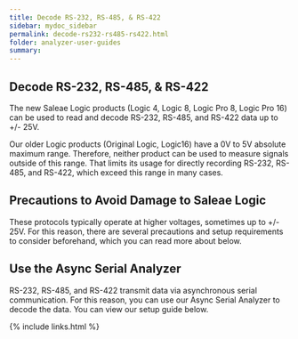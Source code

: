 ```yaml
---
title: Decode RS-232, RS-485, & RS-422
sidebar: mydoc_sidebar
permalink: decode-rs232-rs485-rs422.html
folder: analyzer-user-guides
summary:
---
```


## Decode RS-232, RS-485, & RS-422

The new Saleae Logic products \(Logic 4, Logic 8, Logic Pro 8, Logic Pro 16\) can be used to read and decode RS-232, RS-485, and RS-422 data up to +/- 25V.

Our older Logic products \(Original Logic, Logic16\) have a 0V to 5V absolute maximum range. Therefore, neither product can be used to measure signals outside of this range. That limits its usage for directly recording RS-232, RS-485, and RS-422, which exceed this range in many cases.

## Precautions to Avoid Damage to Saleae Logic

These protocols typically operate at higher voltages, sometimes up to +/- 25V. For this reason, there are several precautions and setup requirements to consider beforehand, which you can read more about below.





## Use the Async Serial Analyzer

RS-232, RS-485, and RS-422 transmit data via asynchronous serial communication. For this reason, you can use our Async Serial Analyzer to decode the data. You can view our setup guide below.


{% include links.html %}